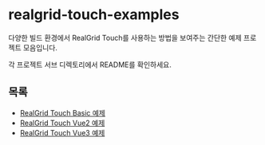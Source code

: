 # realgrid-touch-examples

다양한 빌드 환경에서 RealGrid Touch를 사용하는 방법을 보여주는 간단한 예제 프로젝트 모음입니다.

각 프로젝트 서브 디렉토리에서 README를 확인하세요.

## 목록

- [RealGrid Touch Basic 예제](https://github.com/realgrid/realgrid-touch-examples/tree/main/basic-sample)
- [RealGrid Touch Vue2 예제](https://github.com/realgrid/realgrid-touch-examples/tree/main/vue2-cdn)
- [RealGrid Touch Vue3 예제](https://github.com/realgrid/realgrid-touch-examples/tree/main/vue3-sample)
